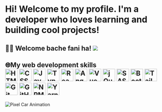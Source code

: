 # Hi! Welcome to my profile. I'm a developer who loves learning and building cool projects! 
## 👨‍💻 Welcome bache fani ha! <img src="https://readme-typing-svg.herokuapp.com?font=Fira+Code&size=24&duration=4000&pause=1000&color=F75C7E&center=true&vCenter=true&width=500&lines=Welcome+to+my+profile!;Cool+projects+are+on+the+way!;@Coding+_+TCC;" />
## 🌐My web development skills <div> <!-- زبان‌های برنامه‌نویسی اصلی --> <img src="https://cdn.jsdelivr.net/npm/simple-icons@v5/icons/html5.svg" width="40" height="40" alt="HTML5" style="fill:#E34F26;" /> <img src="https://cdn.jsdelivr.net/npm/simple-icons@v5/icons/css3.svg" width="40" height="40" alt="CSS3" style="fill:#1572B6;" /> <img src="https://cdn.jsdelivr.net/npm/simple-icons@v5/icons/javascript.svg" width="40" height="40" alt="JavaScript" style="fill:#F7DF1E;" /> <img src="https://cdn.jsdelivr.net/npm/simple-icons@v5/icons/typescript.svg" width="40" height="40" alt="TypeScript" style="fill:#3178C6;" /> <!-- فریم‌ورک‌ها و کتابخانه‌های جاوااسکریپت --> <img src="https://cdn.jsdelivr.net/npm/simple-icons@v5/icons/react.svg" width="40" height="40" alt="React" style="fill:#61DAFB;" /> <img src="https://cdn.jsdelivr.net/npm/simple-icons@v5/icons/angular.svg" width="40" height="40" alt="Angular" style="fill:#DD0031;" /> <img src="https://cdn.jsdelivr.net/npm/simple-icons@v5/icons/vue-dot-js.svg" width="40" height="40" alt="Vue.js" style="fill:#4FC08D;" /> <img src="https://cdn.jsdelivr.net/npm/simple-icons@v5/icons/jquery.svg" width="40" height="40" alt="jQuery" style="fill:#0769AD;" /> <!-- پیش‌پردازنده‌ها و ابزارهای CSS --> <img src="https://cdn.jsdelivr.net/npm/simple-icons@v5/icons/sass.svg" width="40" height="40" alt="SASS" style="fill:#CC6699;" /> <img src="https://cdn.jsdelivr.net/npm/simple-icons@v5/icons/bootstrap.svg" width="40" height="40" alt="Bootstrap" style="fill:#7952B3;" /> <img src="https://cdn.jsdelivr.net/npm/simple-icons@v5/icons/tailwindcss.svg" width="40" height="40" alt="TailwindCSS" style="fill:#06B6D4;" /> <!-- ابزارهای مرتبط با توسعه وب --> <img src="https://cdn.jsdelivr.net/npm/simple-icons@v5/icons/git.svg" width="40" height="40" alt="Git" style="fill:#F05032;" /> <img src="https://cdn.jsdelivr.net/npm/simple-icons@v5/icons/github.svg" width="40" height="40" alt="GitHub" style="fill:#181717;" /> <img src="https://cdn.jsdelivr.net/npm/simple-icons@v5/icons/npm.svg" width="40" height="40" alt="NPM" style="fill:#CB3837;" /> <img src="https://cdn.jsdelivr.net/npm/simple-icons@v5/icons/yarn.svg" width="40" height="40" alt="Yarn" style="fill:#2C8EBB;" /> 
![Pixel Car Animation](https://i.imgur.com/TpxugvH.gif)
